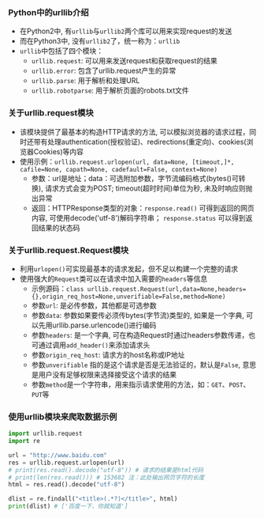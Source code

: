 ### Python中的urllib介绍

- 在Python2中, 有`urllib`与`urllib2`两个库可以用来实现request的发送
- 而在Python3中, 没有`urllib2`了，统一称为：`urllib`
- `urllib`中包括了四个模块：
    * `urllib.request`: 可以用来发送request和获取request的结果
    * `urllib.error`: 包含了urllib.request产生的异常
    * `urllib.parse`: 用于解析和处理URL
    * `urllib.robotparse`: 用于解析页面的robots.txt文件

### 关于urllib.request模块

- 该模块提供了最基本的构造HTTP请求的方法, 可以模拟浏览器的请求过程，同时还带有处理authentication(授权验证)、redirections(重定向)、cookies(浏览器Cookies)等内容
- 使用示例：`urllib.request.urlopen(url, data=None, [timeout,]*, cafile=None, capath=None, cadefault=False, context=None)`
    * 参数：url是地址；data：可选附加参数，字节流编码格式(bytes()可转换), 请求方式会变为POST; timeout(超时时间)单位为秒, 未及时响应则抛出异常
    * 返回：HTTPResponse类型的对象：`response.read()` 可得到返回的网页内容, 可使用decode('utf-8')解码字符串； `response.status` 可以得到返回结果的状态码


### 关于urllib.request.Request模块

- 利用`urlopen()`可实现最基本的请求发起，但不足以构建一个完整的请求
- 使用强大的`Request`类可以在请求中加入需要的`headers`等信息
    * 示例源码：`class urllib.request.Request(url,data=None,headers={},origin_req_host=None,unverifiable=False,method=None)`
    * 参数`url`: 是必传参数，其他都是可选参数
    * 参数`data`: 参数如果要传必须传bytes(字节流)类型的, 如果是一个字典, 可以先用urllib.parse.urlencode()进行编码
    * 参数`headers`: 是一个字典, 可在构造Request时通过headers参数传递，也可通过调用`add_header()`来添加请求头
    * 参数`origin_req_host`: 请求方的host名称或IP地址
    * 参数`unverifiable` 指的是这个请求是否是无法验证的，默认是`False`, 意思是用户没有足够权限来选择接受这个请求的结果
    * 参数`method`是一个字符串，用来指示请求使用的方法，如：`GET`、`POST`、`PUT`等

### 使用urllib模块来爬取数据示例

```python
import urllib.request
import re

url = "http://www.baidu.com"
res = urllib.request.urlopen(url)
# print(res.read().decode("utf-8")) # 请求的结果是html代码
# print(len(res.read())) # 153682 注：此处输出网页字符的长度
html = res.read().decode("utf-8")

dlist = re.findall("<title>(.*?)</title>", html)
print(dlist) # ['百度一下，你就知道']
```